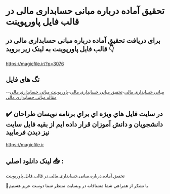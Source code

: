 # تحقیق آماده درباره مبانی حسابداری مالی در قالب فایل پاورپوینت

## برای دریافت تحقیق آماده درباره مبانی حسابداری مالی در قالب فایل پاورپوینت به لینک زیر بروید 👇

https://magicfile.ir/?p=3076

## تگ های فایل

-[مبانی حسابداری مالی](https://magicfile.ir/product/%d8%aa%d8%ad%d9%82%db%8c%d9%82-%d8%af%d8%b1%d8%a8%d8%a7%d8%b1%d9%87-%d9%85%d8%a8%d8%a7%d9%86%db%8c-%d8%ad%d8%b3%d8%a7%d8%a8%d8%af%d8%a7%d8%b1%db%8c-%d9%85%d8%a7%d9%84%db%8c-%d8%af%d8%b1-%d9%81%d8%a7%db%8c%d9%84-%d9%be%d8%a7%d9%88%d8%b1%d9%be%d9%88%db%8c%d9%86%d8%aa/)-[تحقیق مبانی حسابداری مالی](https://magicfile.ir/product/%d8%aa%d8%ad%d9%82%db%8c%d9%82-%d8%af%d8%b1%d8%a8%d8%a7%d8%b1%d9%87-%d9%85%d8%a8%d8%a7%d9%86%db%8c-%d8%ad%d8%b3%d8%a7%d8%a8%d8%af%d8%a7%d8%b1%db%8c-%d9%85%d8%a7%d9%84%db%8c-%d8%af%d8%b1-%d9%81%d8%a7%db%8c%d9%84-%d9%be%d8%a7%d9%88%d8%b1%d9%be%d9%88%db%8c%d9%86%d8%aa/)-[پاورپوینت مبانی حسابداری مالی](https://magicfile.ir/product/%d8%aa%d8%ad%d9%82%db%8c%d9%82-%d8%af%d8%b1%d8%a8%d8%a7%d8%b1%d9%87-%d9%85%d8%a8%d8%a7%d9%86%db%8c-%d8%ad%d8%b3%d8%a7%d8%a8%d8%af%d8%a7%d8%b1%db%8c-%d9%85%d8%a7%d9%84%db%8c-%d8%af%d8%b1-%d9%81%d8%a7%db%8c%d9%84-%d9%be%d8%a7%d9%88%d8%b1%d9%be%d9%88%db%8c%d9%86%d8%aa/)-[مقاله مبانی حسابداری مالی](https://magicfile.ir/product/%d8%aa%d8%ad%d9%82%db%8c%d9%82-%d8%af%d8%b1%d8%a8%d8%a7%d8%b1%d9%87-%d9%85%d8%a8%d8%a7%d9%86%db%8c-%d8%ad%d8%b3%d8%a7%d8%a8%d8%af%d8%a7%d8%b1%db%8c-%d9%85%d8%a7%d9%84%db%8c-%d8%af%d8%b1-%d9%81%d8%a7%db%8c%d9%84-%d9%be%d8%a7%d9%88%d8%b1%d9%be%d9%88%db%8c%d9%86%d8%aa/)

## ✔️ در سايت فايل هاي ويژه اي براي برنامه نويسان طراحان دانشجويان و دانش آموزان قرار داده ايم از بقيه فايل سايت نيز ديدن فرماييد

https://magicfile.ir


## لينک دانلود اصلي 📥 :

[تحقیق آماده درباره مبانی حسابداری مالی در قالب فایل پاورپوینت](https://magicfile.ir/product/%d8%aa%d8%ad%d9%82%db%8c%d9%82-%d8%af%d8%b1%d8%a8%d8%a7%d8%b1%d9%87-%d9%85%d8%a8%d8%a7%d9%86%db%8c-%d8%ad%d8%b3%d8%a7%d8%a8%d8%af%d8%a7%d8%b1%db%8c-%d9%85%d8%a7%d9%84%db%8c-%d8%af%d8%b1-%d9%81%d8%a7%db%8c%d9%84-%d9%be%d8%a7%d9%88%d8%b1%d9%be%d9%88%db%8c%d9%86%d8%aa/) 


🙏با تشکر از همراهي شما مشتاقانه در وبسایت منتظر شما دوست عزیز هستیم

